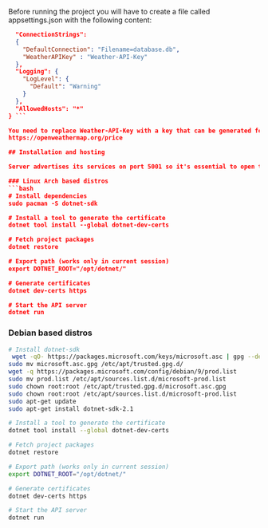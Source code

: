 Before running the project you will have to create a file called appsettings.json
with the following content:

```json {
  "ConnectionStrings":
  {
    "DefaultConnection": "Filename=database.db",
    "WeatherAPIKey" : "Weather-API-Key"
  },
  "Logging": {
    "LogLevel": {
      "Default": "Warning"
    }
  },
  "AllowedHosts": "*"
} ```

You need to replace Weather-API-Key with a key that can be generated for free from here
https://openweathermap.org/price

## Installation and hosting 

Server advertises its services on port 5001 so it's essential to open the port on your firewall.

### Linux Arch based distros 
```bash
# Install dependencies
sudo pacman -S dotnet-sdk

# Install a tool to generate the certificate
dotnet tool install --global dotnet-dev-certs

# Fetch project packages
dotnet restore

# Export path (works only in current session)
export DOTNET_ROOT="/opt/dotnet/"

# Generate certificates
dotnet dev-certs https

# Start the API server
dotnet run
```

### Debian based distros
```bash
# Install dotnet-sdk
 wget -qO- https://packages.microsoft.com/keys/microsoft.asc | gpg --dearmor > microsoft.asc.gpg
sudo mv microsoft.asc.gpg /etc/apt/trusted.gpg.d/
wget -q https://packages.microsoft.com/config/debian/9/prod.list
sudo mv prod.list /etc/apt/sources.list.d/microsoft-prod.list
sudo chown root:root /etc/apt/trusted.gpg.d/microsoft.asc.gpg
sudo chown root:root /etc/apt/sources.list.d/microsoft-prod.list
sudo apt-get update
sudo apt-get install dotnet-sdk-2.1

# Install a tool to generate the certificate
dotnet tool install --global dotnet-dev-certs

# Fetch project packages
dotnet restore

# Export path (works only in current session)
export DOTNET_ROOT="/opt/dotnet/"

# Generate certificates
dotnet dev-certs https

# Start the API server
dotnet run
```
